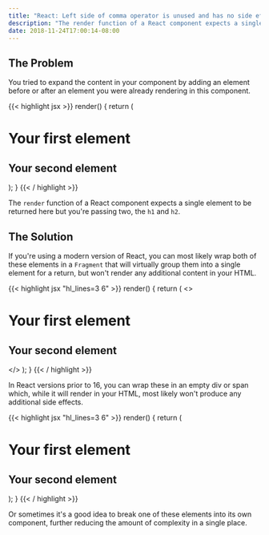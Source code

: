 ```yaml
---
title: "React: Left side of comma operator is unused and has no side effects"
description: "The render function of a React component expects a single element to be returned here but you're passing two."
date: 2018-11-24T17:00:14-08:00
---
```


## The Problem

You tried to expand the content in your component by adding an element before or after an element you were already rendering in this component.

{{< highlight jsx  >}}
render() {
  return (
    <h1>Your first element</h1>
    <h2>Your second element</h2>
  );
}
{{< / highlight >}}

The `render` function of a React component expects a single element to be returned here but you're passing two, the `h1` and `h2`.


## The Solution

If you're using a modern version of React, you can most likely wrap both of these elements in a `Fragment` that will virtually group them into a single element for a return, but won't render any additional content in your HTML.

{{< highlight jsx "hl_lines=3 6" >}}
render() {
  return (
  	<>
      <h1>Your first element</h1>
      <h2>Your second element</h2>
    </>
  );
}
{{< / highlight >}}

In React versions prior to 16, you can wrap these in an empty div or span which, while it will render in your HTML, most likely won't produce any additional side effects.

{{< highlight jsx "hl_lines=3 6" >}}
render() {
  return (
  	<div>
      <h1>Your first element</h1>
      <h2>Your second element</h2>
    </div>
  );
}
{{< / highlight >}}

Or sometimes it's a good idea to break one of these elements into its own component, further reducing the amount of complexity in a single place.
